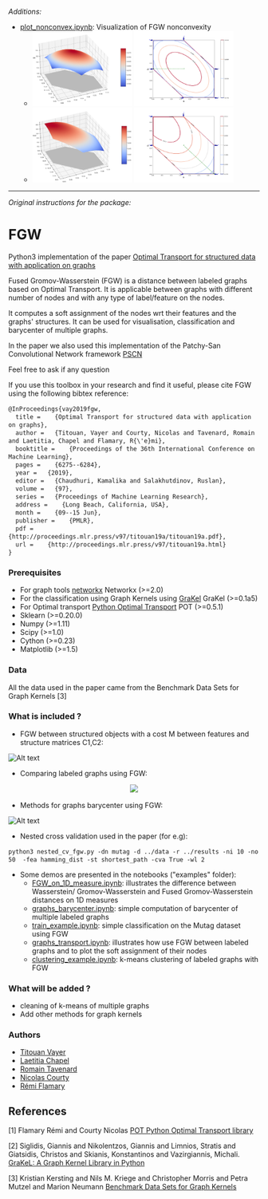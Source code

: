 *Additions:*
* [plot_nonconvex.ipynb](/examples_my/plot_nonconvex.ipynb): Visualization of FGW nonconvexity
  	- <img src="/examples_my/simple_surface_GWD.png" width="200" height="150"> <img src="/examples_my/simple_contour_GWD.png" width="200" height="150">
  	- <img src="/examples_my/simple_surface_FGWD.png" width="200" height="150"> <img src="/examples_my/simple_contour_FGWD.png" width="200" height="150">

---
*Original instructions for the package:*

# FGW

Python3 implementation of the paper [Optimal Transport for structured data with application on graphs
](https://arxiv.org/abs/1805.09114) 

Fused Gromov-Wasserstein (FGW) is a distance between labeled graphs based on Optimal Transport. It is applicable between graphs with different number of nodes and with any type of label/feature on the nodes. 

It computes a soft assignment of the nodes wrt their features and the graphs' structures. It can be used for visualisation, classification and barycenter of multiple graphs.

In the paper we also used this implementation of the Patchy-San Convolutional Network framework [PSCN](https://github.com/tvayer/PSCN)

Feel free to ask if any question

If you use this toolbox in your research and find it useful, please cite FGW using the following bibtex reference:

```
@InProceedings{vay2019fgw,
  title =    {Optimal Transport for structured data with application on graphs},
  author =   {Titouan, Vayer and Courty, Nicolas and Tavenard, Romain and Laetitia, Chapel and Flamary, R{\'e}mi},
  booktitle =    {Proceedings of the 36th International Conference on Machine Learning},
  pages =    {6275--6284},
  year =   {2019},
  editor =   {Chaudhuri, Kamalika and Salakhutdinov, Ruslan},
  volume =   {97},
  series =   {Proceedings of Machine Learning Research},
  address =    {Long Beach, California, USA},
  month =    {09--15 Jun},
  publisher =    {PMLR},
  pdf =    {http://proceedings.mlr.press/v97/titouan19a/titouan19a.pdf},
  url =    {http://proceedings.mlr.press/v97/titouan19a.html}
}
```

### Prerequisites

* For graph tools [networkx](https://networkx.github.io/) Networkx (>=2.0)
* For the classification using Graph Kernels using [GraKel](https://ysig.github.io/GraKeL/dev/) GraKel (>=0.1a5) 
* For Optimal transport [Python Optimal Transport](https://pot.readthedocs.io/en/stable/) POT (>=0.5.1)
* Sklearn (>=0.20.0)
* Numpy (>=1.11)
* Scipy (>=1.0)
* Cython (>=0.23)
* Matplotlib (>=1.5)

### Data 

All the data used in the paper came from the Benchmark Data Sets for Graph Kernels [3]

### What is included ?

* FGW between structured objects with a cost M between features and structure matrices C1,C2:

![Alt text](coupling_on_1D.png "Optimal maps")

* Comparing labeled graphs using FGW:

<p align="center">
  <img src="https://github.com/tvayer/FGW/blob/master/coupling_on_graphs.png" width="340" >
</p>

* Methods for graphs barycenter using FGW:

![Alt text](barycircle.png)

* Nested cross validation used in the paper (for e.g):

```
python3 nested_cv_fgw.py -dn mutag -d ../data -r ../results -ni 10 -no 50  -fea hamming_dist -st shortest_path -cva True -wl 2 
```

* Some demos are presented in the notebooks ("examples" folder):
	- [FGW_on_1D_measure.ipynb](/examples/FGW_on_1D_measure.ipynb): illustrates the difference between Wasserstein/ Gromov-Wasserstein and Fused Gromov-Wasserstein distances on 1D measures
	- [graphs_barycenter.ipynb](/examples/graphs_barycenter.ipynb): simple computation of barycenter of multiple labeled graphs
	- [train_example.ipynb](/examples/train_example.ipynb): simple classification on the Mutag dataset using FGW
	- [graphs_transport.ipynb](/examples/graphs_transport.ipynb): illustrates how use FGW between labeled graphs and to plot the soft assignment of their nodes
  - [clustering_example.ipynb](/examples/clustering_example.ipynb): k-means clustering of labeled graphs with FGW

### What will be added ?

* cleaning of k-means of multiple graphs
* Add other methods for graph kernels

### Authors

* [Titouan Vayer](https://github.com/tvayer)
* [Laetitia Chapel](https://github.com/lchapel)
* [Romain Tavenard](https://github.com/rtavenar)
* [Nicolas Courty](https://github.com/ncourty)
* [Rémi Flamary](https://github.com/rflamary)


## References

[1] Flamary Rémi and Courty Nicolas [POT Python Optimal Transport library](https://github.com/rflamary/POT)

[2] Siglidis, Giannis and Nikolentzos, Giannis and Limnios, Stratis and Giatsidis, Christos and Skianis, Konstantinos and Vazirgiannis, Michali. [GraKeL: A Graph Kernel Library in Python](https://github.com/ysig/GraKeL)

[3] Kristian Kersting and Nils M. Kriege and Christopher Morris and Petra Mutzel and Marion Neumann [Benchmark Data Sets for Graph Kernels](http://graphkernels.cs.tu-dortmund.de)
